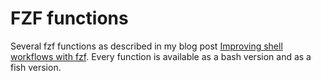# FZF functions

Several fzf functions as described in my blog post [Improving shell workflows with fzf](https://seb.jambor.dev/posts/improving-shell-workflows-with-fzf/). Every function is available as a bash version and as a fish version.
